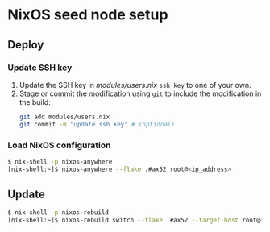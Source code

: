 # NixOS seed node setup

## Deploy

### Update SSH key

1. Update the SSH key in *modules/users.nix* `ssh_key` to one of your own.
2. Stage or commit the modification using `git` to include the modification in the build:
    ```bash
    git add modules/users.nix
    git commit -m "update ssh key" # (optional)
    ```

### Load NixOS configuration

```bash
$ nix-shell -p nixos-anywhere
[nix-shell:~]$ nixos-anywhere --flake .#ax52 root@<ip_address>
```

## Update

```bash
$ nix-shell -p nixos-rebuild
[nix-shell:~]$ nixos-rebuild switch --flake .#ax52 --target-host root@<ip_address>
```
